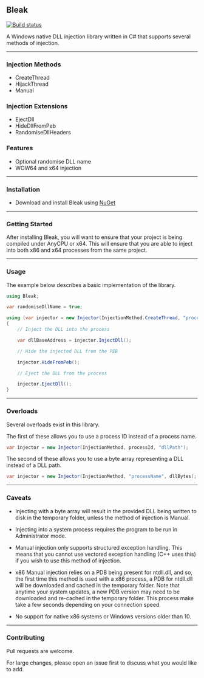 ## Bleak 

[![Build status](https://ci.appveyor.com/api/projects/status/wp76wa0oe8robs3c?svg=true)](https://ci.appveyor.com/project/Akaion/bleak)

A Windows native DLL injection library written in C# that supports several methods of injection.

----

### Injection Methods

* CreateThread
* HijackThread
* Manual

### Injection Extensions

* EjectDll
* HideDllFromPeb
* RandomiseDllHeaders

### Features

* Optional randomise DLL name
* WOW64 and x64 injection

----

### Installation

* Download and install Bleak using [NuGet](https://www.nuget.org/packages/Bleak)

----

### Getting Started

After installing Bleak, you will want to ensure that your project is being compiled under AnyCPU or x64. This will ensure that you are able to inject into both x86 and x64 processes from the same project.

----

### Usage

The example below describes a basic implementation of the library.

```csharp
using Bleak;

var randomiseDllName = true;

using (var injector = new Injector(InjectionMethod.CreateThread, "processName", "dllPath", randomiseDllName))
{
    // Inject the DLL into the process

    var dllBaseAddress = injector.InjectDll();

    // Hide the injected DLL from the PEB

    injector.HideFromPeb();

    // Eject the DLL from the process

    injector.EjectDll();
}
```

----

### Overloads

Several overloads exist in this library.

The first of these allows you to use a process ID instead of a process name.

```csharp
var injector = new Injector(InjectionMethod, processId, "dllPath");
```

The second of these allows you to use a byte array representing a DLL instead of a DLL path.

```csharp
var injector = new Injector(InjectionMethod, "processName", dllBytes);
```
----

### Caveats

* Injecting with a byte array will result in the provided DLL being written to disk in the temporary folder, unless the method of injection is Manual.

* Injecting into a system process requires the program to be run in Administrator mode.

* Manual injection only supports structured exception handling. This means that you cannot use vectored exception handling (C++ uses this) if you wish to use this method of injection.

* x86 Manual injection relies on a PDB being present for ntdll.dll, and so, the first time this method is used with a x86 process, a PDB for ntdll.dll will be downloaded and cached in the temporary folder. Note that anytime your system updates, a new PDB version may need to be downloaded and re-cached in the temporary folder. This process make take a few seconds depending on your connection speed.

* No support for native x86 systems or Windows versions older than 10.

----

### Contributing

Pull requests are welcome. 

For large changes, please open an issue first to discuss what you would like to add.
